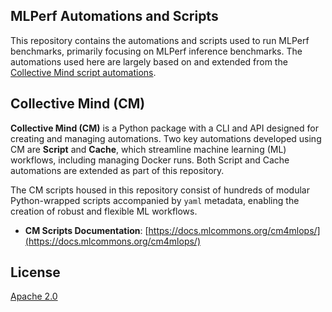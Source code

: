 ## MLPerf Automations and Scripts

This repository contains the automations and scripts used to run MLPerf benchmarks, primarily focusing on MLPerf inference benchmarks. The automations used here are largely based on and extended from the [Collective Mind script automations](https://github.com/mlcommons/cm4mlops/tree/main/automation/script).


## Collective Mind (CM)

**Collective Mind (CM)** is a Python package with a CLI and API designed for creating and managing automations. Two key automations developed using CM are **Script** and **Cache**, which streamline machine learning (ML) workflows, including managing Docker runs. Both Script and Cache automations are extended as part of this repository.

The CM scripts housed in this repository consist of hundreds of modular Python-wrapped scripts accompanied by `yaml` metadata, enabling the creation of robust and flexible ML workflows.

- **CM Scripts Documentation**: [https://docs.mlcommons.org/cm4mlops/](https://docs.mlcommons.org/cm4mlops/)


## License

[Apache 2.0](LICENSE.md)

